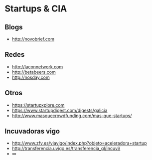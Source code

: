 Startups & CIA
===============

Blogs
----
* http://novobrief.com

Redes
-----
* http://laconnetwork.com
* http://betabeers.com
* http://nosday.com

Otros
-----
* https://startupxplore.com
* https://www.startupdigest.com/digests/galicia
* http://www.masquecrowdfunding.com/mas-que-startups/

Incuvadoras vigo
----------------
* http://www.zfv.es/viavigo/index.php?objeto=aceleradora+startup
* http://transferencia.uvigo.es/transferencia_gl/incuvi/
* ∞
